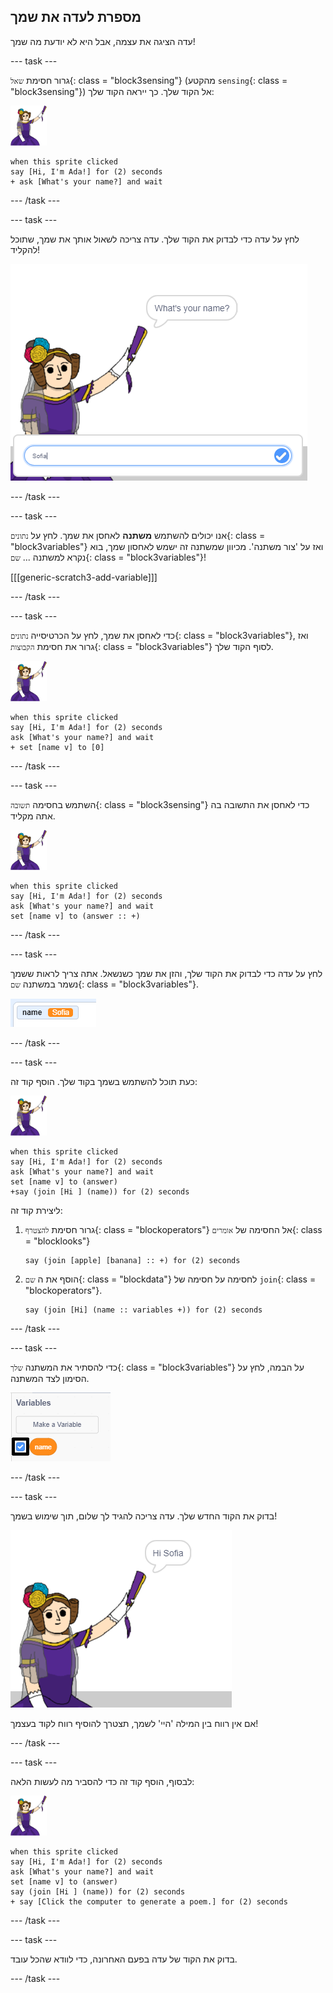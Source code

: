 ## מספרת לעדה את שמך

עדה הציגה את עצמה, אבל היא לא יודעת מה שמך!

\--- task \---

גרור חסימת `שאל`{: class = "block3sensing"} (מהקטע `sensing`{: class = "block3sensing"}) אל הקוד שלך. כך ייראה הקוד שלך:

![אדה ספרייט](images/ada-sprite.png)

```blocks3
when this sprite clicked
say [Hi, I'm Ada!] for (2) seconds
+ ask [What's your name?] and wait
```

\--- /task \---

\--- task \---

לחץ על עדה כדי לבדוק את הקוד שלך. עדה צריכה לשאול אותך את שמך, שתוכל להקליד!

![אדה ספרייט שואלת מה שמך](images/poetry-input.png)

\--- /task \---

\--- task \---

אנו יכולים להשתמש **משתנה** לאחסן את שמך. לחץ על `נתונים`{: class = "block3variables"} ואז על 'צור משתנה'. מכיוון שמשתנה זה ישמש לאחסון שמך, בוא נקרא למשתנה ... `שם`{: class = "block3variables"}!

[[[generic-scratch3-add-variable]]]

\--- /task \---

\--- task \---

כדי לאחסן את שמך, לחץ על הכרטיסייה `נתונים`{: class = "block3variables"}, ואז גרור את חסימת `הקבוצות`{: class = "block3variables"} לסוף הקוד שלך.

![אדה ספרייט](images/ada-sprite.png)

```blocks3
when this sprite clicked
say [Hi, I'm Ada!] for (2) seconds
ask [What's your name?] and wait
+ set [name v] to [0]
```

\--- /task \---

\--- task \---

השתמש בחסימה `תשובה`{: class = "block3sensing"} כדי לאחסן את התשובה בה אתה מקליד.

![אדה ספרייט](images/ada-sprite.png)

```blocks3
when this sprite clicked
say [Hi, I'm Ada!] for (2) seconds
ask [What's your name?] and wait
set [name v] to (answer :: +)
```

\--- /task \---

\--- task \---

לחץ על עדה כדי לבדוק את הקוד שלך, והזן את שמך כשנשאל. אתה צריך לראות ששמך נשמר במשתנה `שם`{: class = "block3variables"}.

![צילום מסך](images/poetry-name-test.png)

\--- /task \---

\--- task \---

כעת תוכל להשתמש בשמך בקוד שלך. הוסף קוד זה:

![אדה ספרייט](images/ada-sprite.png)

```blocks3
when this sprite clicked
say [Hi, I'm Ada!] for (2) seconds
ask [What's your name?] and wait
set [name v] to (answer)
+say (join [Hi ] (name)) for (2) seconds 
```

ליצירת קוד זה:

1. גרור חסימת `להצטרף`{: class = "blockoperators"} אל החסימה של `אומרים`{: class = "blocklooks"}
    
    ```blocks3
    say (join [apple] [banana] :: +) for (2) seconds
    ```

2. הוסף את ה `שם`{: class = "blockdata"} לחסימה על חסימה של `join`{: class = "blockoperators"}.
    
    ```blocks3
    say (join [Hi] (name :: variables +)) for (2) seconds
    ```

\--- /task \---

\--- task \---

כדי להסתיר את המשתנה `שלך`{: class = "block3variables"} על הבמה, לחץ על הסימון לצד המשתנה.

![משתנה שם לתקתק](images/poetry-tick-annotated.png)

\--- /task \---

\--- task \---

בדוק את הקוד החדש שלך. עדה צריכה להגיד לך שלום, תוך שימוש בשמך!

![צילום מסך](images/poetry-name-test2.png)

אם אין רווח בין המילה 'היי' לשמך, תצטרך להוסיף רווח לקוד בעצמך!

\--- /task \---

\--- task \---

לבסוף, הוסף קוד זה כדי להסביר מה לעשות הלאה:

![אדה ספרייט](images/ada-sprite.png)

```blocks3
when this sprite clicked
say [Hi, I'm Ada!] for (2) seconds
ask [What's your name?] and wait
set [name v] to (answer)
say (join [Hi ] (name)) for (2) seconds 
+ say [Click the computer to generate a poem.] for (2) seconds 
```

\--- /task \---

\--- task \---

בדוק את הקוד של עדה בפעם האחרונה, כדי לוודא שהכל עובד.

\--- /task \---